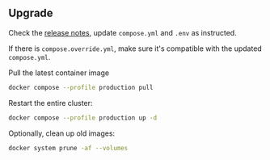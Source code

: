 Upgrade
-------

Check the [release notes](https://github.com/neodb-social/neodb/releases), update `compose.yml` and `.env` as instructed.

If there is `compose.override.yml`, make sure it's compatible with the updated `compose.yml`.

Pull the latest container image
```bash
docker compose --profile production pull
```

Restart the entire cluster:
```bash
docker compose --profile production up -d
```

Optionally, clean up old images:
```bash
docker system prune -af --volumes
```
